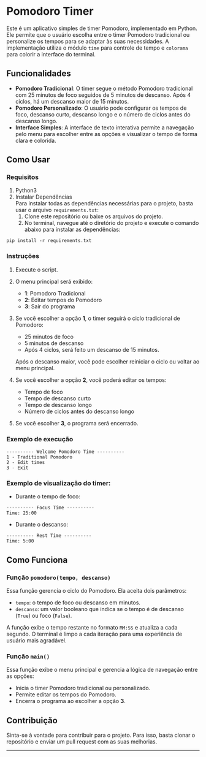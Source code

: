 # Pomodoro Timer

Este é um aplicativo simples de timer Pomodoro, implementado em Python. Ele permite que o usuário escolha entre o timer Pomodoro tradicional ou personalize os tempos para se adaptar às suas necessidades. A implementação utiliza o módulo `time` para controle de tempo e `colorama` para colorir a interface do terminal.

## Funcionalidades

- **Pomodoro Tradicional**: O timer segue o método Pomodoro tradicional com 25 minutos de foco seguidos de 5 minutos de descanso. Após 4 ciclos, há um descanso maior de 15 minutos.
- **Pomodoro Personalizado**: O usuário pode configurar os tempos de foco, descanso curto, descanso longo e o número de ciclos antes do descanso longo.
- **Interface Simples**: A interface de texto interativa permite a navegação pelo menu para escolher entre as opções e visualizar o tempo de forma clara e colorida.

## Como Usar

### Requisitos

1. Python3
2. Instalar Dependências <br>
Para instalar todas as dependências necessárias para o projeto, basta usar o arquivo `requirements.txt`:
   1. Clone este repositório ou baixe os arquivos do projeto.
   2. No terminal, navegue até o diretório do projeto e execute o comando abaixo para instalar as dependências:


```
pip install -r requirements.txt
```

### Instruções

1. Execute o script.
2. O menu principal será exibido:
   - **1**: Pomodoro Tradicional
   - **2**: Editar tempos do Pomodoro
   - **3**: Sair do programa

3. Se você escolher a opção **1**, o timer seguirá o ciclo tradicional de Pomodoro:
   - 25 minutos de foco
   - 5 minutos de descanso
   - Após 4 ciclos, será feito um descanso de 15 minutos.
   
   Após o descanso maior, você pode escolher reiniciar o ciclo ou voltar ao menu principal.

4. Se você escolher a opção **2**, você poderá editar os tempos:
   - Tempo de foco
   - Tempo de descanso curto
   - Tempo de descanso longo
   - Número de ciclos antes do descanso longo

5. Se você escolher **3**, o programa será encerrado.

### Exemplo de execução

```
---------- Welcome Pomodoro Time ----------
1 - Traditional Pomodoro
2 - Edit times
3 - Exit
```

### Exemplo de visualização do timer:

- Durante o tempo de foco:

```
---------- Focus Time ----------
Time: 25:00
```

- Durante o descanso:

```
---------- Rest Time ----------
Time: 5:00
```

## Como Funciona

### Função `pomodoro(tempo, descanso)`
Essa função gerencia o ciclo do Pomodoro. Ela aceita dois parâmetros:
- `tempo`: o tempo de foco ou descanso em minutos.
- `descanso`: um valor booleano que indica se o tempo é de descanso (`True`) ou foco (`False`).

A função exibe o tempo restante no formato `MM:SS` e atualiza a cada segundo. O terminal é limpo a cada iteração para uma experiência de usuário mais agradável.

### Função `main()`
Essa função exibe o menu principal e gerencia a lógica de navegação entre as opções:
- Inicia o timer Pomodoro tradicional ou personalizado.
- Permite editar os tempos do Pomodoro.
- Encerra o programa ao escolher a opção **3**.

## Contribuição

Sinta-se à vontade para contribuir para o projeto. Para isso, basta clonar o repositório e enviar um pull request com as suas melhorias.

---
